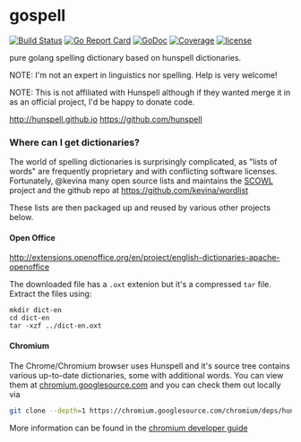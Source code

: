 # gospell
[![Build Status](https://travis-ci.org/client9/gospell.svg?branch=master)](https://travis-ci.org/client9/gospell) [![Go Report Card](http://goreportcard.com/badge/client9/gospell)](http://goreportcard.com/report/client9/gospell) [![GoDoc](https://godoc.org/github.com/client9/gospell?status.svg)](https://godoc.org/github.com/client9/gospell) [![Coverage](http://gocover.io/_badge/github.com/client9/gospell)](http://gocover.io/github.com/client9/gospell) [![license](https://img.shields.io/badge/license-MIT-blue.svg?style=flat)](https://raw.githubusercontent.com/client9/gospell/master/LICENSE)

pure golang spelling dictionary based on hunspell dictionaries.

NOTE: I'm not an expert in linguistics nor spelling.  Help is very
welcome!

NOTE: This is not affiliated with Hunspell although if they wanted
merge it in as an official project, I'd be happy to donate code.

http://hunspell.github.io
https://github.com/hunspell


### Where can I get dictionaries?

The world of spelling dictionaries is surprisingly complicated, as
"lists of words" are frequently proprietary and with conflicting
software licenses.  Fortunately, @kevina many open source lists and
maintains the [SCOWL](http://wordlist.aspell.net) project and the
github repo at https://github.com/kevina/wordlist

These lists are then packaged up and reused by various other projects
below.

#### Open Office

http://extensions.openoffice.org/en/project/english-dictionaries-apache-openoffice

The downloaded file has a `.oxt` extenion but it's a compressed `tar`
file.  Extract the files using:

```
mkdir dict-en
cd dict-en
tar -xzf ../dict-en.oxt
```

#### Chromium

The Chrome/Chromium browser uses Hunspell and it's source tree
contains various up-to-date dictionaries, some with additional words.  You can view them at
[chromium.googlesource.com](https://chromium.googlesource.com/chromium/deps/hunspell_dictionaries/+/master)
and you can check them out locally via

```bash
git clone --depth=1 https://chromium.googlesource.com/chromium/deps/hunspell_dictionaries
```

More information can be found in the [chromium developer guide](https://www.chromium.org/developers/how-tos/editing-the-spell-checking-dictionaries)
